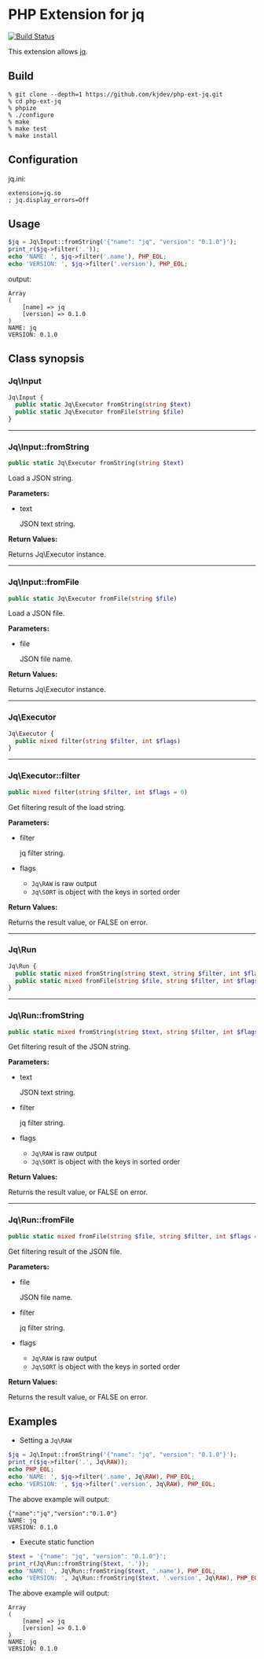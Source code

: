 # PHP Extension for jq

[![Build Status](https://secure.travis-ci.org/kjdev/php-ext-jq.png?branch=master)](http://travis-ci.org/kjdev/php-ext-jq)

This extension allows [jq](http://stedolan.github.io/jq).

## Build

```
% git clone --depth=1 https://github.com/kjdev/php-ext-jq.git
% cd php-ext-jq
% phpize
% ./configure
% make
% make test
% make install
```

## Configuration

jq.ini:

```
extension=jq.so
; jq.display_errors=Off
```

## Usage

``` php
$jq = Jq\Input::fromString('{"name": "jq", "version": "0.1.0"}');
print_r($jq->filter('.'));
echo 'NAME: ', $jq->filter('.name'), PHP_EOL;
echo 'VERSION: ', $jq->filter('.version'), PHP_EOL;
```

output:

```
Array
(
    [name] => jq
    [version] => 0.1.0
)
NAME: jq
VERSION: 0.1.0
```

## Class synopsis

### Jq\Input

``` php
Jq\Input {
  public static Jq\Executor fromString(string $text)
  public static Jq\Executor fromFile(string $file)
}
```

---

### Jq\Input::fromString

``` php
public static Jq\Executor fromString(string $text)
```

Load a JSON string.

**Parameters:**

* text

  JSON text string.

**Return Values:**

Returns Jq\Executor instance.

---

### Jq\Input::fromFile

``` php
public static Jq\Executor fromFile(string $file)
```

Load a JSON file.

**Parameters:**

* file

  JSON file name.

**Return Values:**

Returns Jq\Executor instance.

---

### Jq\Executor

``` php
Jq\Executor {
  public mixed filter(string $filter, int $flags)
}
```

---

### Jq\Executor::filter

``` php
public mixed filter(string $filter, int $flags = 0)
```

Get filtering result of the load string.

**Parameters:**

* filter

  jq filter string.

* flags

  - `Jq\RAW` is raw output
  - `Jq\SORT` is object with the keys in sorted order

**Return Values:**

Returns the result value, or FALSE on error.

---

### Jq\Run

``` php
Jq\Run {
  public static mixed fromString(string $text, string $filter, int $flags = 0)
  public static mixed fromFile(string $file, string $filter, int $flags = 0)
}
```

---

### Jq\Run::fromString

``` php
public static mixed fromString(string $text, string $filter, int $flags = 0)
```

Get filtering result of the JSON string.

**Parameters:**

* text

  JSON text string.

* filter

  jq filter string.

* flags

  - `Jq\RAW` is raw output
  - `Jq\SORT` is object with the keys in sorted order

**Return Values:**

Returns the result value, or FALSE on error.

---

### Jq\Run::fromFile

``` php
public static mixed fromFile(string $file, string $filter, int $flags = 0)
```

Get filtering result of the JSON file.

**Parameters:**

* file

  JSON file name.

* filter

  jq filter string.

* flags

  - `Jq\RAW` is raw output
  - `Jq\SORT` is object with the keys in sorted order

**Return Values:**

Returns the result value, or FALSE on error.

## Examples

* Setting a `Jq\RAW`

```php
$jq = Jq\Input::fromString('{"name": "jq", "version": "0.1.0"}');
print_r($jq->filter('.', Jq\RAW));
echo PHP_EOL;
echo 'NAME: ', $jq->filter('.name', Jq\RAW), PHP_EOL;
echo 'VERSION: ', $jq->filter('.version', Jq\RAW), PHP_EOL;
```

The above example will output:

```
{"name":"jq","version":"0.1.0"}
NAME: jq
VERSION: 0.1.0
```

* Execute static function

```php
$text = '{"name": "jq", "version": "0.1.0"}';
print_r(Jq\Run::fromString($text, '.'));
echo 'NAME: ', Jq\Run::fromString($text, '.name'), PHP_EOL;
echo 'VERSION: ', Jq\Run::fromString($text, '.version', Jq\RAW), PHP_EOL;
```

The above example will output:

```
Array
(
    [name] => jq
    [version] => 0.1.0
)
NAME: jq
VERSION: 0.1.0
```
